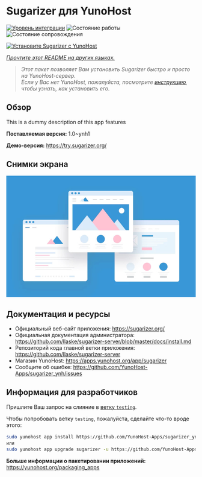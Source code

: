 <!--
Важно: этот README был автоматически сгенерирован <https://github.com/YunoHost/apps/tree/master/tools/readme_generator>
Он НЕ ДОЛЖЕН редактироваться вручную.
-->

# Sugarizer для YunoHost

[![Уровень интеграции](https://dash.yunohost.org/integration/sugarizer.svg)](https://ci-apps.yunohost.org/ci/apps/sugarizer/) ![Состояние работы](https://ci-apps.yunohost.org/ci/badges/sugarizer.status.svg) ![Состояние сопровождения](https://ci-apps.yunohost.org/ci/badges/sugarizer.maintain.svg)

[![Установите Sugarizer с YunoHost](https://install-app.yunohost.org/install-with-yunohost.svg)](https://install-app.yunohost.org/?app=sugarizer)

*[Прочтите этот README на других языках.](./ALL_README.md)*

> *Этот пакет позволяет Вам установить Sugarizer быстро и просто на YunoHost-сервер.*  
> *Если у Вас нет YunoHost, пожалуйста, посмотрите [инструкцию](https://yunohost.org/install), чтобы узнать, как установить его.*

## Обзор

This is a dummy description of this app features


**Поставляемая версия:** 1.0~ynh1

**Демо-версия:** <https://try.sugarizer.org/>

## Снимки экрана

![Снимок экрана Sugarizer](./doc/screenshots/example.jpg)

## Документация и ресурсы

- Официальный веб-сайт приложения: <https://sugarizer.org/>
- Официальная документация администратора: <https://github.com/llaske/sugarizer-server/blob/master/docs/install.md>
- Репозиторий кода главной ветки приложения: <https://github.com/llaske/sugarizer-server>
- Магазин YunoHost: <https://apps.yunohost.org/app/sugarizer>
- Сообщите об ошибке: <https://github.com/YunoHost-Apps/sugarizer_ynh/issues>

## Информация для разработчиков

Пришлите Ваш запрос на слияние в [ветку `testing`](https://github.com/YunoHost-Apps/sugarizer_ynh/tree/testing).

Чтобы попробовать ветку `testing`, пожалуйста, сделайте что-то вроде этого:

```bash
sudo yunohost app install https://github.com/YunoHost-Apps/sugarizer_ynh/tree/testing --debug
или
sudo yunohost app upgrade sugarizer -u https://github.com/YunoHost-Apps/sugarizer_ynh/tree/testing --debug
```

**Больше информации о пакетировании приложений:** <https://yunohost.org/packaging_apps>
